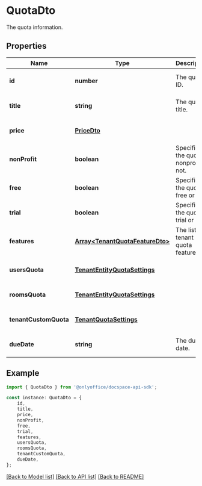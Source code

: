 # QuotaDto

The quota information.

## Properties

Name | Type | Description | Notes
------------ | ------------- | ------------- | -------------
**id** | **number** | The quota ID. | [optional] [default to undefined]
**title** | **string** | The quota title. | [optional] [default to undefined]
**price** | [**PriceDto**](PriceDto.md) |  | [optional] [default to undefined]
**nonProfit** | **boolean** | Specifies if the quota is nonprofit or not. | [optional] [default to undefined]
**free** | **boolean** | Specifies if the quota is free or not. | [optional] [default to undefined]
**trial** | **boolean** | Specifies if the quota is trial or not. | [optional] [default to undefined]
**features** | [**Array&lt;TenantQuotaFeatureDto&gt;**](TenantQuotaFeatureDto.md) | The list of tenant quota features. | [optional] [default to undefined]
**usersQuota** | [**TenantEntityQuotaSettings**](TenantEntityQuotaSettings.md) |  | [optional] [default to undefined]
**roomsQuota** | [**TenantEntityQuotaSettings**](TenantEntityQuotaSettings.md) |  | [optional] [default to undefined]
**tenantCustomQuota** | [**TenantQuotaSettings**](TenantQuotaSettings.md) |  | [optional] [default to undefined]
**dueDate** | **string** | The due date. | [optional] [default to undefined]

## Example

```typescript
import { QuotaDto } from '@onlyoffice/docspace-api-sdk';

const instance: QuotaDto = {
    id,
    title,
    price,
    nonProfit,
    free,
    trial,
    features,
    usersQuota,
    roomsQuota,
    tenantCustomQuota,
    dueDate,
};
```

[[Back to Model list]](../README.md#documentation-for-models) [[Back to API list]](../README.md#documentation-for-api-endpoints) [[Back to README]](../README.md)

